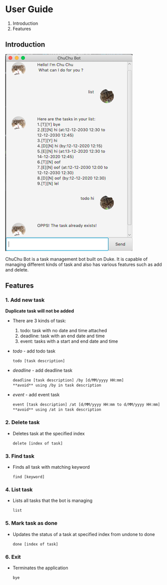 # User Guide
1. Introduction
2. Features

## Introduction
![Image of ChuChu Bot](https://raw.githubusercontent.com/XinPei-ng/duke/master/docs/Ui.png)

ChuChu Bot is a task management bot built on Duke. It is 
capable of managing different kinds of task and also has various
features such as add and delete.

## Features 

### 1. Add new task

 **Duplicate task will not be added**
- There are 3 kinds of task:
   1. todo: task with no date and time attached
   2. deadline: task with an end date and time
   3. event: tasks with a start and end date and time
   

- *todo* - add todo task

      todo [task description]

- *deadline* - add deadline task

      deadline [task description] /by [d/MM/yyyy HH:mm]
      **avoid** using /by in task description
      
      
- *event* - add event task
     
      event [task description] /at [d/MM/yyyy HH:mm to d/MM/yyyy HH:mm]
      **avoid** using /at in task description
  
### 2. Delete task

- Deletes task at the specified index
 
      delete [index of task]
    
### 3. Find task
   
- Finds all task with matching keyword
   
      find [keyword]

### 4. List task

- Lists all tasks that the bot is managing

      list
    
### 5. Mark task as done

- Updates the status of a task at specified index from undone to done

      done [index of task]

### 6. Exit

- Terminates the application

      bye 
  
     


